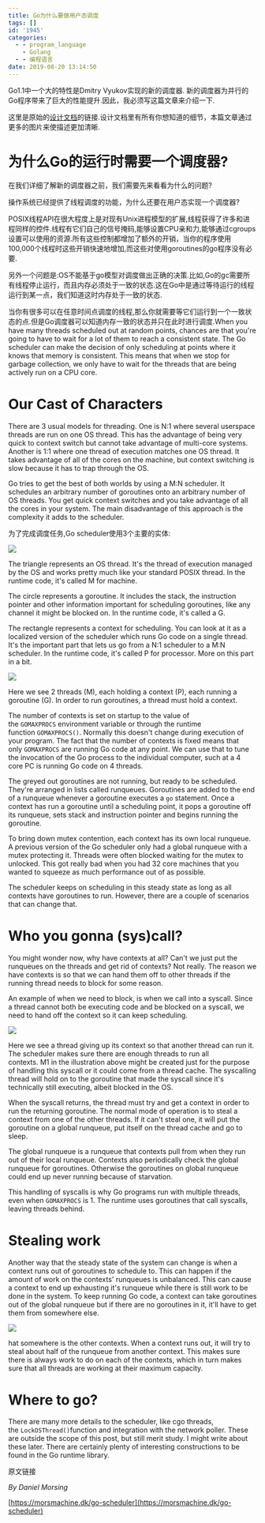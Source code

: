 ```yaml
---
title: Go为什么要做用户态调度
tags: []
id: '1945'
categories:
  - - program_language
    - Golang
  - - 编程语言
date: 2019-08-20 13:14:50
---
```


Go1.1中一个大的特性是Dmitry Vyukov实现的新的调度器. 新的调度器为并行的Go程序带来了巨大的性能提升.因此，我必须写这篇文章来介绍一下.

这里是原始的[设计文档](https://docs.google.com/document/d/1TTj4T2JO42uD5ID9e89oa0sLKhJYD0Y_kqxDv3I3XMw)的链接.设计文档里有所有你想知道的细节，本篇文章通过更多的图片来使描述更加清晰.

# 为什么Go的运行时需要一个调度器?

在我们详细了解新的调度器之前，我们需要先来看看为什么的问题?

操作系统已经提供了线程调度的功能，为什么还要在用户态实现一个调度器?

POSIX线程API在很大程度上是对现有Unix进程模型的扩展,线程获得了许多和进程同样的控件.线程有它们自己的信号掩码,能够设置CPU亲和力,能够通过cgroups设置可以使用的资源.所有这些控制都增加了额外的开销，当你的程序使用100,000个线程时这些开销快速地增加,而这些对使用goroutines的go程序没有必要.

另外一个问题是:OS不能基于go模型对调度做出正确的决策.比如,Go的gc需要所有线程停止运行，而且内存必须处于一致的状态.这在Go中是通过等待运行的线程运行到某一点，我们知道这时内存处于一致的状态.

当你有很多可以在任意时间点调度的线程,那么你就需要等它们运行到一个一致状态的点.但是Go调度器可以知道内存一致的状态并只在此时进行调度.When you have many threads scheduled out at random points, chances are that you're going to have to wait for a lot of them to reach a consistent state. The Go scheduler can make the decision of only scheduling at points where it knows that memory is consistent. This means that when we stop for garbage collection, we only have to wait for the threads that are being actively run on a CPU core.

# Our Cast of Characters

There are 3 usual models for threading. One is N:1 where several userspace threads are run on one OS thread. This has the advantage of being very quick to context switch but cannot take advantage of multi-core systems. Another is 1:1 where one thread of execution matches one OS thread. It takes advantage of all of the cores on the machine, but context switching is slow because it has to trap through the OS.

Go tries to get the best of both worlds by using a M:N scheduler. It schedules an arbitrary number of goroutines onto an arbitrary number of OS threads. You get quick context switches and you take advantage of all the cores in your system. The main disadvantage of this approach is the complexity it adds to the scheduler.

为了完成调度任务,Go scheduler使用3个主要的实体:

![](http://www.anger6.com/wp-content/uploads/2019/08/our-cast.jpg)

The triangle represents an OS thread. It's the thread of execution managed by the OS and works pretty much like your standard POSIX thread. In the runtime code, it's called M for machine.

The circle represents a goroutine. It includes the stack, the instruction pointer and other information important for scheduling goroutines, like any channel it might be blocked on. In the runtime code, it's called a G.

The rectangle represents a context for scheduling. You can look at it as a localized version of the scheduler which runs Go code on a single thread. It's the important part that lets us go from a N:1 scheduler to a M:N scheduler. In the runtime code, it's called P for processor. More on this part in a bit.

![](http://www.anger6.com/wp-content/uploads/2019/08/in-motion.jpg)

Here we see 2 threads (M), each holding a context (P), each running a goroutine (G). In order to run goroutines, a thread must hold a context.

The number of contexts is set on startup to the value of the `GOMAXPROCS` environment variable or through the runtime function `GOMAXPROCS()`. Normally this doesn't change during execution of your program. The fact that the number of contexts is fixed means that only `GOMAXPROCS` are running Go code at any point. We can use that to tune the invocation of the Go process to the individual computer, such at a 4 core PC is running Go code on 4 threads.

The greyed out goroutines are not running, but ready to be scheduled. They're arranged in lists called runqueues. Goroutines are added to the end of a runqueue whenever a goroutine executes a `go` statement. Once a context has run a goroutine until a scheduling point, it pops a goroutine off its runqueue, sets stack and instruction pointer and begins running the goroutine.

To bring down mutex contention, each context has its own local runqueue. A previous version of the Go scheduler only had a global runqueue with a mutex protecting it. Threads were often blocked waiting for the mutex to unlocked. This got really bad when you had 32 core machines that you wanted to squeeze as much performance out of as possible.

The scheduler keeps on scheduling in this steady state as long as all contexts have goroutines to run. However, there are a couple of scenarios that can change that.

# Who you gonna (sys)call?

You might wonder now, why have contexts at all? Can't we just put the runqueues on the threads and get rid of contexts? Not really. The reason we have contexts is so that we can hand them off to other threads if the running thread needs to block for some reason.

An example of when we need to block, is when we call into a syscall. Since a thread cannot both be executing code and be blocked on a syscall, we need to hand off the context so it can keep scheduling.

![](http://www.anger6.com/wp-content/uploads/2019/08/syscall.jpg)

Here we see a thread giving up its context so that another thread can run it. The scheduler makes sure there are enough threads to run all contexts. M1 in the illustration above might be created just for the purpose of handling this syscall or it could come from a thread cache. The syscalling thread will hold on to the goroutine that made the syscall since it's technically still executing, albeit blocked in the OS.

When the syscall returns, the thread must try and get a context in order to run the returning goroutine. The normal mode of operation is to steal a context from one of the other threads. If it can't steal one, it will put the goroutine on a global runqueue, put itself on the thread cache and go to sleep.

The global runqueue is a runqueue that contexts pull from when they run out of their local runqueue. Contexts also periodically check the global runqueue for goroutines. Otherwise the goroutines on global runqueue could end up never running because of starvation.

This handling of syscalls is why Go programs run with multiple threads, even when `GOMAXPROCS` is 1. The runtime uses goroutines that call syscalls, leaving threads behind.

# Stealing work

Another way that the steady state of the system can change is when a context runs out of goroutines to schedule to. This can happen if the amount of work on the contexts' runqueues is unbalanced. This can cause a context to end up exhausting it's runqueue while there is still work to be done in the system. To keep running Go code, a context can take goroutines out of the global runqueue but if there are no goroutines in it, it'll have to get them from somewhere else.

![](http://www.anger6.com/wp-content/uploads/2019/08/steal.jpg)

hat somewhere is the other contexts. When a context runs out, it will try to steal about half of the runqueue from another context. This makes sure there is always work to do on each of the contexts, which in turn makes sure that all threads are working at their maximum capacity.

# Where to go?

There are many more details to the scheduler, like cgo threads, the `LockOSThread()`function and integration with the network poller. These are outside the scope of this post, but still merit study. I might write about these later. There are certainly plenty of interesting constructions to be found in the Go runtime library.

原文链接

_By Daniel Morsing_

[https://morsmachine.dk/go-scheduler](https://morsmachine.dk/go-scheduler)